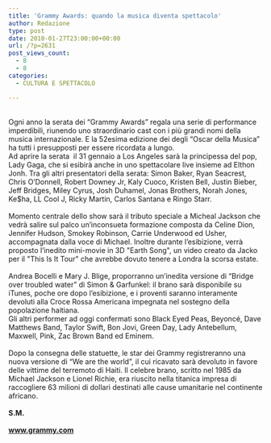 ```yaml
---
title: 'Grammy Awards: quando la musica diventa spettacolo'
author: Redazione
type: post
date: 2010-01-27T23:00:00+00:00
url: /?p=2631
post_views_count:
  - 8
  - 8
categories:
  - CULTURA E SPETTACOLO

---
```

<div>
  &nbsp;
</div>

<div>
  Ogni anno la serata dei &ldquo;Grammy Awards&rdquo; regala una serie di performance imperdibili, riunendo uno straordinario cast con i pi&ugrave; grandi nomi della musica internazionale. E la 52esima edizione dei degli &ldquo;Oscar della Musica&rdquo; ha tutti i presupposti per essere ricordata a lungo.&nbsp;
</div>

<div>
  Ad aprire la serata &nbsp;il 31 gennaio a Los Angeles sar&agrave; la principessa del pop, Lady Gaga, che si esibir&agrave; anche in uno spettacolare live insieme ad Elthon Jonh. Tra gli altri presentatori della serata: Simon Baker, Ryan Seacrest, Chris O&#8217;Donnell, Robert Downey Jr, Kaly Cuoco, Kristen Bell, Justin Bieber, Jeff Bridges, Miley Cyrus, Josh Duhamel, Jonas Brothers, Norah Jones, Ke$ha, LL Cool J, Ricky Martin, Carlos Santana e Ringo Starr.&nbsp;
</div>

<div>
  &nbsp;
</div>

<div>
  Momento centrale dello show sar&agrave; il tributo speciale a Micheal Jackson che vedr&agrave; salire sul palco un&#8217;inconsueta formazione composta da Celine Dion, Jennifer Hudson, Smokey Robinson, Carrie Underwood ed Usher, accompagnata dalla voce di Michael. Inoltre durante l&#8217;esibizione, verr&agrave; proposto l&#8217;inedito mini&#45;movie in 3D "Earth Song", un video creato da Jacko per il "This Is It Tour" che avrebbe dovuto tenere a Londra la scorsa estate.&nbsp;
</div>

<div>
  &nbsp;
</div>

<div>
  Andrea Bocelli e Mary J. Blige, proporranno un&rsquo;inedita versione di &ldquo;Bridge over troubled water&rdquo; di Simon & Garfunkel: il brano sar&agrave; disponibile su iTunes, poche ore dopo l&rsquo;esibizione, e i proventi saranno interamente devoluti alla Croce Rossa Americana impegnata nel sostegno della popolazione haitiana.&nbsp;
</div>

<div>
  Gli altri performer ad oggi confermati sono Black Eyed Peas, Beyonc&eacute;, Dave Matthews Band, Taylor Swift, Bon Jovi, Green Day, Lady Antebellum, Maxwell, Pink, Zac Brown Band ed Eminem.&nbsp;
</div>

<div>
  &nbsp;
</div>

<div>
  Dopo la consegna delle statuette, le star dei Grammy registreranno una nuova versione di &ldquo;We are the world&rdquo;, il cui ricavato sar&agrave; devoluto in favore delle vittime del terremoto di Haiti. Il celebre brano, scritto nel 1985 da Michael Jackson e Lionel Richie, era riuscito nella titanica impresa di raccogliere 63 milioni di dollari destinati alle cause umanitarie nel continente africano.&nbsp;
</div>

<div>
  &nbsp;
</div>

<div>
  <strong>S.M.</strong>
</div>

<div>
  &nbsp;
</div>

<div>
  <a href="https://www.grammy.com"><strong>www.grammy.com</strong></a>
</div>